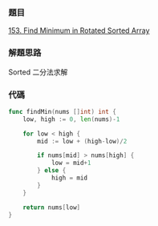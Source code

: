 ### 題目

[153. Find Minimum in Rotated Sorted Array](https://leetcode.com/problems/find-minimum-in-rotated-sorted-array/description/)

### 解題思路

Sorted 二分法求解

### 代碼

```go
func findMin(nums []int) int {
	low, high := 0, len(nums)-1

	for low < high {
		mid := low + (high-low)/2

		if nums[mid] > nums[high] {
			low = mid+1
		} else {
			high = mid
		}
	}

	return nums[low]
}
```
